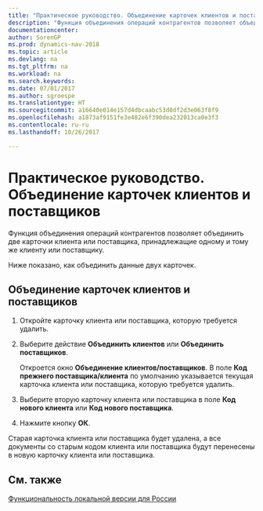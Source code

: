 ```yaml
---
title: "Практическое руководство. Объединение карточек клиентов и поставщиков"
description: "Функция объединения операций контрагентов позволяет объединить две карточки клиента или поставщика, принадлежащие одному и тому же клиенту или поставщику."
documentationcenter: 
author: SorenGP
ms.prod: dynamics-nav-2018
ms.topic: article
ms.devlang: na
ms.tgt_pltfrm: na
ms.workload: na
ms.search.keywords: 
ms.date: 07/01/2017
ms.author: sgroespe
ms.translationtype: HT
ms.sourcegitcommit: a16640e014e157d4dbcaabc53d0df2d3e063f8f9
ms.openlocfilehash: a1873af9151fe3e482e6f390dea232013ca0e3f3
ms.contentlocale: ru-ru
ms.lasthandoff: 10/26/2017

---
```

# <a name="how-to-combine-customer-or-vendor-cards"></a>Практическое руководство. Объединение карточек клиентов и поставщиков
Функция объединения операций контрагентов позволяет объединить две карточки клиента или поставщика, принадлежащие одному и тому же клиенту или поставщику.  

Ниже показано, как объединить данные двух карточек.  

## <a name="to-combine-information-on-vendor-or-customer-cards"></a>Объединение карточек клиентов и поставщиков  

1.  Откройте карточку клиента или поставщика, которую требуется удалить.  
2.  Выберите действие **Объединить клиентов** или **Объединить поставщиков**.

    Откроется окно **Объединение клиентов/поставщиков**. В поле **Код прежнего поставщика/клиента** по умолчанию указывается текущая карточка клиента или поставщика, которую требуется удалить.  

3.  Выберите вторую карточку клиента или поставщика в поле **Код нового клиента** или **Код нового поставщика**.
4. Нажмите кнопку **ОК**.

Старая карточка клиента или поставщика будет удалена, а все документы со старым кодом клиента или поставщика будут перенесены в новую карточку клиента или поставщика.

## <a name="see-also"></a>См. также
[Функциональность локальной версии для России](russia-local-functionality.md)


